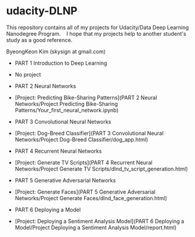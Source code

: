 # udacity-DLNP
This repository contains all of my projects for Udacity/Data Deep Learning Nanodegree Program. &nbsp;&nbsp;
I hope that my projects help to another student's study as a good reference.

ByeongKeon Kim (skysign at gmail.com)

* PART 1 Introduction to Deep Learning
* No project



* PART 2 Neural Networks
* [Project: Predicting Bike-Sharing Patterns](PART 2 Neural Networks/Project Predicting Bike-Sharing Patterns/Your_first_neural_network.ipynb)



* PART 3 Convolutional Neural Networks
* [Project: Dog-Breed Classifier](PART 3 Convolutional Neural Networks/Project Dog-Breed Classifier/dog_app.html)



* PART 4 Recurrent Neural Networks
* [Project: Generate TV Scripts](PART 4 Recurrent Neural Networks/Project Generate TV Scripts/dlnd_tv_script_generation.html)



* PART 5 Generative Adversarial Networks
* [Project: Generate Faces](PART 5 Generative Adversarial Networks/Project Generate Faces/dlnd_face_generation.html)



* PART 6 Deploying a Model
* [Project: Deploying a Sentiment Analysis Model](PART 6 Deploying a Model/Project Deploying a Sentiment Analysis Model/report.html)
